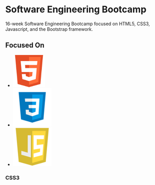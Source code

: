 # Software Engineering Bootcamp
16-week Software Engineering Bootcamp focused on HTML5, CSS3, Javascript, and the Bootstrap framework.

## Focused On


- <img src="Assets/html5.png" alt="HTML5" width="100"/>
- <img src="Assets/css3.png" alt="CSS3" width="120"/>
- <img src="Assets/javascript.png" alt="CSS3" width="120"/>




### CSS3
